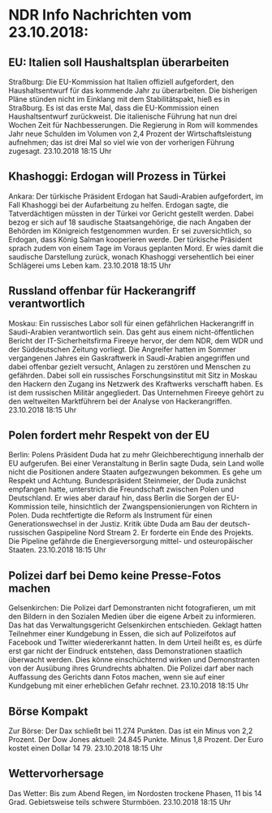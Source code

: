 # NDR Info Nachrichten vom 23.10.2018:


## EU: Italien soll Haushaltsplan überarbeiten
Straßburg:	Die EU-Kommission hat Italien offiziell aufgefordert, den Haushaltsentwurf für das kommende Jahr zu überarbeiten. Die bisherigen Pläne stünden nicht im Einklang mit dem Stabilitätspakt, hieß es in Straßburg. Es ist das erste Mal, dass die EU-Kommission einen Haushaltsentwurf zurückweist. Die italienische Führung hat nun drei Wochen Zeit für Nachbesserungen. Die Regierung in Rom will kommendes Jahr neue Schulden im Volumen von 2,4 Prozent der Wirtschaftsleistung aufnehmen; das ist drei Mal so viel wie von der vorherigen Führung zugesagt. 23.10.2018 18:15 Uhr 

## Khashoggi: Erdogan will Prozess in Türkei
Ankara: Der türkische Präsident Erdogan hat Saudi-Arabien aufgefordert, im Fall Khashoggi bei der Aufarbeitung zu helfen. Erdogan sagte, die Tatverdächtigen müssten in der Türkei vor Gericht gestellt werden. Dabei bezog er sich auf 18 saudische Staatsangehörige, die nach Angaben der Behörden im Königreich festgenommen wurden. Er sei zuversichtlich, so Erdogan, dass König Salman kooperieren werde. Der türkische Präsident sprach zudem von einem Tage im Voraus geplanten Mord. Er wies damit die saudische Darstellung zurück, wonach Khashoggi versehentlich bei einer Schlägerei ums Leben kam. 23.10.2018 18:15 Uhr 

## Russland offenbar für Hackerangriff verantwortlich
Moskau: Ein russisches Labor soll für einen gefährlichen Hackerangriff in Saudi-Arabien verantwortlich sein. Das geht aus einem nicht-öffentlichen Bericht der IT-Sicherheitsfirma Fireeye hervor, der dem NDR, dem WDR und der Süddeutschen Zeitung vorliegt. Die Angreifer hatten im Sommer vergangenen Jahres ein Gaskraftwerk in Saudi-Arabien angegriffen und dabei offenbar gezielt versucht, Anlagen zu zerstören und Menschen zu gefährden. Dabei soll ein russisches Forschungsinstitut mit Sitz in Moskau den Hackern den Zugang ins Netzwerk des Kraftwerks verschafft haben. Es ist dem russischen Militär angegliedert. Das Unternehmen Fireeye gehört zu den weltweiten Marktführern bei der Analyse von Hackerangriffen. 23.10.2018 18:15 Uhr 

## Polen fordert mehr Respekt von der EU
Berlin: Polens Präsident Duda hat zu mehr Gleichberechtigung innerhalb der EU aufgerufen. Bei einer Veranstaltung in Berlin sagte Duda, sein Land wolle nicht die Positionen andere Staaten aufgezwungen bekommen. Es gehe um Respekt und Achtung. Bundespräsident Steinmeier, der Duda zunächst empfangen hatte, unterstrich die Freundschaft zwischen Polen und Deutschland. Er wies aber darauf hin, dass Berlin die Sorgen der EU-Kommission teile, hinsichtlich der Zwangspensionierungen von Richtern in Polen. Duda rechtfertigte die Reform als Instrument für einen Generationswechsel in der Justiz. Kritik übte Duda am Bau der deutsch-russischen Gaspipeline Nord Stream 2. Er forderte ein Ende des Projekts. Die Pipeline gefährde die Energieversorgung mittel- und osteuropäischer Staaten. 23.10.2018 18:15 Uhr 

## Polizei darf bei Demo keine Presse-Fotos machen
Gelsenkirchen: Die Polizei darf Demonstranten nicht fotografieren, um mit den Bildern in den Sozialen Medien über die eigene Arbeit zu informieren. Das hat das Verwaltungsgericht Gelsenkirchen entschieden. Geklagt hatten Teilnehmer einer Kundgebung in Essen, die sich auf Polizeifotos auf Facebook und Twitter wiedererkannt hatten. In dem Urteil heißt es, es dürfe erst gar nicht der Eindruck entstehen, dass Demonstrationen staatlich überwacht werden. Dies könne einschüchternd wirken und Demonstranten von der Ausübung ihres Grundrechts abhalten. Die Polizei darf aber nach Auffassung des Gerichts dann Fotos machen, wenn sie auf einer Kundgebung mit einer erheblichen Gefahr rechnet. 23.10.2018 18:15 Uhr 

## Börse Kompakt
Zur Börse: Der Dax schließt bei 11.274 Punkten. Das ist ein Minus von 2,2 Prozent. Der Dow Jones aktuell: 24.845 Punkte. Minus 1,8 Prozent. Der Euro kostet einen Dollar 14 79. 23.10.2018 18:15 Uhr 

## Wettervorhersage
Das Wetter: Bis zum Abend Regen, im Nordosten trockene Phasen, 11 bis 14 Grad. Gebietsweise teils schwere Sturmböen. 23.10.2018 18:15 Uhr 
